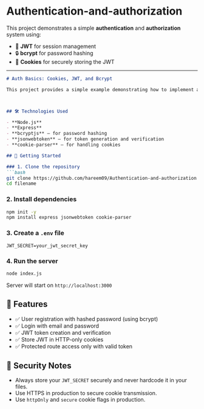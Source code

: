 # Authentication-and-authorization
This project demonstrates a simple **authentication** and **authorization** system using:

- 🔐 **JWT** for session management
- 🔒 **bcrypt** for password hashing
- 🍪 **Cookies** for securely storing the JWT


---

```markdown
# Auth Basics: Cookies, JWT, and Bcrypt

This project provides a simple example demonstrating how to implement authentication using **cookies**, **JWT (JSON Web Tokens)**, and **bcrypt** for password hashing. All code is placed in a single folder for simplicity and learning purposes.



## 🛠 Technologies Used

- **Node.js**
- **Express**
- **bcryptjs** — for password hashing
- **jsonwebtoken** — for token generation and verification
- **cookie-parser** — for handling cookies

## 🚀 Getting Started

### 1. Clone the repository
```bash
git clone https://github.com/hareem09/Authentication-and-authorization
cd filename
````

### 2. Install dependencies

```bash
npm init -y
npm install express jsonwebtoken cookie-parser
```

### 3. Create a `.env` file

```env
JWT_SECRET=your_jwt_secret_key
```

### 4. Run the server

```bash
node index.js
```

Server will start on `http://localhost:3000`

## 📌 Features

* ✅ User registration with hashed password (using bcrypt)
* ✅ Login with email and password
* ✅ JWT token creation and verification
* ✅ Store JWT in HTTP-only cookies
* ✅ Protected route access only with valid token


## 🔐 Security Notes

* Always store your `JWT_SECRET` securely and never hardcode it in your files.
* Use HTTPS in production to secure cookie transmission.
* Use `httpOnly` and `secure` cookie flags in production.


```

